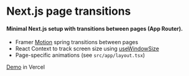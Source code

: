 # Next.js page transitions

#### Minimal Next.js setup with transitions between pages (App Router).

- Framer [Motion](https://github.com/framer/motion) spring transitions between pages
- React Context to track screen size using [useWindowSize](https://usehooks.com/usewindowsize)
- Page-specific animations (see `src/app/layout.tsx`)

[Demo](https://nextjs.org/docs) in Vercel